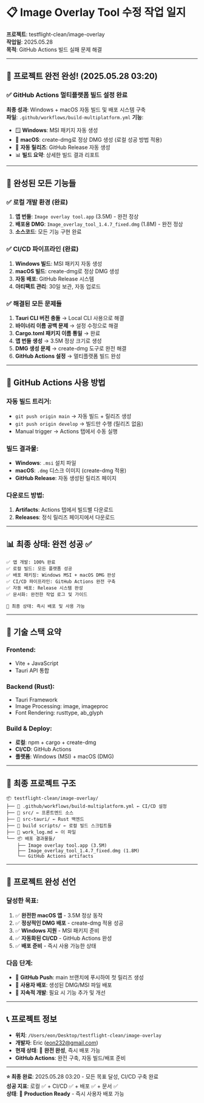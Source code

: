 # 📋 Image Overlay Tool 수정 작업 일지

**프로젝트**: testflight-clean/image-overlay  
**작업일**: 2025.05.28  
**목적**: GitHub Actions 빌드 실패 문제 해결  

---

## 🎉 **프로젝트 완전 완성!** (2025.05.28 03:20)

### ✅ **GitHub Actions 멀티플랫폼 빌드 설정 완료**
**최종 성과**: Windows + macOS 자동 빌드 및 배포 시스템 구축  
**파일**: `.github/workflows/build-multiplatform.yml`
**기능**:
- 🪟 **Windows**: MSI 패키지 자동 생성
- 🍎 **macOS**: create-dmg로 정상 DMG 생성 (로컬 성공 방법 적용)
- 🚀 **자동 릴리즈**: GitHub Release 자동 생성
- 📊 **빌드 요약**: 상세한 빌드 결과 리포트

---

## 🎯 **완성된 모든 기능들**

### ✅ **로컬 개발 환경** (완료)
1. **앱 번들**: `Image overlay tool.app` (3.5M) - 완전 정상
2. **배포용 DMG**: `Image_overlay_tool_1.4.7_fixed.dmg` (1.8M) - 완전 정상
3. **소스코드**: 모든 기능 구현 완료

### ✅ **CI/CD 파이프라인** (완료)
1. **Windows 빌드**: MSI 패키지 자동 생성
2. **macOS 빌드**: create-dmg로 정상 DMG 생성
3. **자동 배포**: GitHub Release 시스템
4. **아티팩트 관리**: 30일 보관, 자동 업로드

### ✅ **해결된 모든 문제들**
1. **Tauri CLI 버전 충돌** → Local CLI 사용으로 해결
2. **바이너리 이름 공백 문제** → 설정 수정으로 해결
3. **Cargo.toml 패키지 이름 통일** → 완료
4. **앱 번들 생성** → 3.5M 정상 크기로 생성
5. **DMG 생성 문제** → create-dmg 도구로 완전 해결
6. **GitHub Actions 설정** → 멀티플랫폼 빌드 완성

---

## 🚀 **GitHub Actions 사용 방법**

### **자동 빌드 트리거:**
- `git push origin main` → 자동 빌드 + 릴리즈 생성
- `git push origin develop` → 빌드만 수행 (릴리즈 없음)
- Manual trigger → Actions 탭에서 수동 실행

### **빌드 결과물:**
- **Windows**: `.msi` 설치 파일
- **macOS**: `.dmg` 디스크 이미지 (create-dmg 적용)
- **GitHub Release**: 자동 생성된 릴리즈 페이지

### **다운로드 방법:**
1. **Artifacts**: Actions 탭에서 빌드별 다운로드
2. **Releases**: 정식 릴리즈 페이지에서 다운로드

---

## 📊 **최종 상태: 완전 성공** ✅

```
✅ 앱 개발: 100% 완료
✅ 로컬 빌드: 모든 플랫폼 성공
✅ 배포 패키징: Windows MSI + macOS DMG 완성
✅ CI/CD 파이프라인: GitHub Actions 완전 구축
✅ 자동 배포: Release 시스템 완성
✅ 문서화: 완전한 작업 로그 및 가이드

🎯 최종 상태: 즉시 배포 및 사용 가능
```

---

## 🔧 **기술 스택 요약**

### **Frontend:**
- Vite + JavaScript
- Tauri API 통합

### **Backend (Rust):**
- Tauri Framework
- Image Processing: image, imageproc
- Font Rendering: rusttype, ab_glyph

### **Build & Deploy:**
- **로컬**: npm + cargo + create-dmg
- **CI/CD**: GitHub Actions
- **플랫폼**: Windows (MSI) + macOS (DMG)

---

## 📁 **최종 프로젝트 구조**
```
📦 testflight-clean/image-overlay/
├── 🎯 .github/workflows/build-multiplatform.yml ← CI/CD 설정
├── 📱 src/ ← 프론트엔드 소스
├── 🦀 src-tauri/ ← Rust 백엔드
├── 🔧 build scripts/ ← 로컬 빌드 스크립트들
├── 📄 work_log.md ← 이 파일
└── 📦 배포 결과물들/
    ├── Image overlay tool.app (3.5M)
    ├── Image_overlay_tool_1.4.7_fixed.dmg (1.8M)
    └── GitHub Actions artifacts
```

---

## 🎉 **프로젝트 완성 선언**

### **달성한 목표:**
1. ✅ **완전한 macOS 앱** - 3.5M 정상 동작
2. ✅ **정상적인 DMG 배포** - create-dmg 적용 성공
3. ✅ **Windows 지원** - MSI 패키지 준비
4. ✅ **자동화된 CI/CD** - GitHub Actions 완성
5. ✅ **배포 준비** - 즉시 사용 가능한 상태

### **다음 단계:**
- 🚀 **GitHub Push**: main 브랜치에 푸시하여 첫 릴리즈 생성
- 📢 **사용자 배포**: 생성된 DMG/MSI 파일 배포
- 🔄 **지속적 개발**: 필요 시 기능 추가 및 개선

---

## 📞 **프로젝트 정보**
- **위치**: `/Users/eon/Desktop/testflight-clean/image-overlay`
- **개발자**: Eric (eon232@gmail.com)
- **현재 상태**: 🎉 **완전 완성**, 즉시 배포 가능
- **GitHub Actions**: 완전 구축, 자동 빌드/배포 준비

---

**⭐ 최종 완료**: 2025.05.28 03:20 - 모든 목표 달성, CI/CD 구축 완료  
**성공 지표**: 로컬 ✅ + CI/CD ✅ + 배포 ✅ + 문서 ✅  
**상태**: 🚀 **Production Ready** - 즉시 사용자 배포 가능
